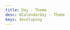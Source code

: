 ```yaml
---
title: Day - Theme
desc: QCalendarDay - Theme
keys: developing
---
```


<example-viewer
  title="Theme"
  file="DayTheme"
  codepen-title="QCalendarDay"
/>
